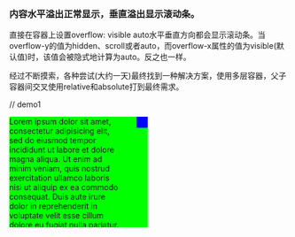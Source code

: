 ### 内容水平溢出正常显示，垂直溢出显示滚动条。

  直接在容器上设置overflow: visible auto水平垂直方向都会显示滚动条。当overflow-y的值为hidden、scroll或者auto，而overflow-x属性的值为visible(默认值)时，该值会被隐式地计算为auto。反之也一样。

  经过不断摸索，各种尝试(大约一天)最终找到一种解决方案，使用多层容器，父子容器间交叉使用relative和absolute打到最终需求。

  <template>
  <div class="fill vcontainer wxmpdetail">
    <div class="wxmpdetail-top"></div>
    <div class="fill hcontainer flex-between wxmpdetail-content">
      <!-- 左侧 -->
      <section class="wxmpdc-left">left</section>
      <!-- 中间 -->
      <section class="vcontainer wxmpdc-main" :style="pageStyle" ref="wxmpdcMainRef">
        <div class="wxmpdcmc-statusbar">
          <img src="@/assets/img/icons/statusbar.png" class="wxmpdcmc-statusbar-img" />
          <div>顶部导航栏</div>
        </div>
        <draggable
          :list="detailConfData.compList"
          :group="{ name: 'wxmpcomp', pull: false, put: true }"
          :sort="true"
          :style="pageStyle"
          itemKey="index"
          animation="300"
          class="fill vcontainer wxmpdcmc-comp-container"
          :class="{'wxmpdcmc-tabbar-placeholder': isShowTabbar}"
          filter=".wxmpdcmc-comp-del"
          @choose="draggableChoose"
          @change="draggableChange">
          <template #item="{ element, index }">
            <div
              :class="[
                'hcontainer vcenter wxmpdcmc-comp',
                { 'wxmpdcmc-comp-sel': index === curCompIndex }
              ]">
              <!-- 包裹一层div，让其能自动添加key，否则的话会报cannot read properties of null (reading 'element')  -->
              <component :is="wxmpComps[element.component]" :conf="element.conf" />
              <el-icon class="wxmpdcmc-comp-del" :title="element.text" @click.stop="compDel(index)">
                <Delete />
              </el-icon>
            </div>
          </template>
        </draggable>
        <div class="hcontainer vcenter wxmpdcmc-comp wxmpdcmc-tabbar" @click="curCompIndex = -1">
          底部导航栏
        </div>
      </section>
      <!-- 右侧 -->
      <section class="wxmpdc-conf">right</section>
    </div>
  </div>
</template>

<script setup lang="ts" name="WxmpDetail">
  import draggable from 'vuedraggable'
  import html2canvas from 'html2canvas'

  // is属性使用组件名称必须先对其进行注册，使用组件本身则不需要
  // 遍历wxmp/comps非navbar非tabbar子目录下所有.vue组件，将组件名称和组件放到wxmpComps对象中
  const wxmpComps: any = {}
  const modules = import.meta.glob([
    '@/components/wxmp/comps/**/*.vue',
    '!@/components/wxmp/comps/navbar/*',
    '!@/components/wxmp/comps/tabbar/*'
  ])
  for (const path in modules) {
    const compName: string = path.substring(path.lastIndexOf('/') + 1).replace('.vue', '')
    // @ts-ignore
    wxmpComps[compName] = defineAsyncComponent(modules[path])
  }

  const isShowTabbar = ref(false) // 是否显示底部导航栏
  //
  const curCompIndex = ref(-1) // 当前选择组件索引，-1为未选中任何组件，右侧会显示当前页面设置数据
  // 组件选择
  const draggableChoose = (e: any) => {
    if (curCompIndex.value == e.oldIndex) {
      // 取消选择
      curCompIndex.value = -1
    } else {
      curCompIndex.value = e.oldIndex
    }
  }
  // 组件拖拽新增/删除/排序移动更改
  const draggableChange = (e: any) => {
    if (e.added) {
      curCompIndex.value = e.added.newIndex
      // 新增组件新对象需要独立，不然多个相同组件配置数据会混乱
      detailConfData.compList[curCompIndex.value] = cloneDeep(e.added.element)
    } else if (e.removed) {
      curCompIndex.value = 0
    } else if (e.moved) {
      curCompIndex.value = e.moved.newIndex
    }
  }
  // 删除compIndex索引对应的组件
  const compDel = (compIndex: number) => {
    detailConfData.compList.splice(compIndex, 1)
    if (compIndex <= curCompIndex.value) {
      curCompIndex.value = curCompIndex.value - 1
    }
  }

  // 页面配置数据计算属性渲染页面背景
  const pageStyle = computed(() => {
    const style: any = {}
    if (detailConfData.globalConf) {
      // 全局配置
      if (detailConfData.globalConf.backImage) {
        if (detailConfData.globalConf.backImage.bgColor) {
          style.backgroundColor = detailConfData.globalConf.backImage.bgColor
        }
        if (
          detailConfData.globalConf.backImage.bgImgData &&
          detailConfData.globalConf.backImage.bgImgData.imgUrl
        ) {
          style.backgroundImage = `url(${detailConfData.globalConf.backImage.bgImgData.imgUrl})`
          style.backgroundRepeat = 'no-repeat'
          style.backgroundSize = 'cover'
        }
      }
    }
    if (detailConfData.pageConf) {
      // 页面配置
      if (detailConfData.pageConf.bgColor) {
        style.backgroundColor = detailConfData.pageConf.bgColor
      }
      if (detailConfData.pageConf.bgImgData && detailConfData.pageConf.bgImgData.imgUrl) {
        style.backgroundImage = `url(${detailConfData.pageConf.bgImgData.imgUrl})`
        style.backgroundRepeat = 'no-repeat'
        style.backgroundSize = 'cover'
      }
    }
    return style
  })

  // 保存前生成截图
  const wxmpdcMainRef = ref()
  // 保存草稿响应事件
  const saveClick = throttle(() => {
    let y = 0
    try {
      // 去掉超出父元素部分
      y =
        wxmpdcMainRef.value.parentElement.getBoundingClientRect().top -
        wxmpdcMainRef.value.getBoundingClientRect().top
    } catch (error) {
      console.log('error:', error)
    }
    html2canvas(wxmpdcMainRef.value, {
      backgroundColor: null, // 画出来的图片有白色的边框,不要可设置背景为透明色(null)
      useCORS: true, // 支持图片跨域
      removeContainer: true,
      scale: 1, // 设置放大的倍数
      x: 0,
      y: y,
      scrollX: 0,
      scrollY: 0
      // ignoreElements: function(element: any) { // 忽略元素或者直接在需要忽略的元素上添加data-html2canvas-ignore属性
      //   return element.classList.contains('wxmpdcmc-comp-del')
      // }
    })
      .then((canvas) => {
        const canvasDataUrl = canvas.toDataURL('image/png')
        // canvas转换为file
        const arr = canvasDataUrl.split(',')
        const binary = atob(arr[1])
        const mime = arr[0].match(/:(.*?);/)![1]
        const array = []
        for (let i = 0; i < binary.length; i++) {
          array.push(binary.charCodeAt(i))
        }
        const file = new File(
          [new Blob([new Uint8Array(array)], { type: mime })],
          `${detailConfData.pageName}-${new Date().getTime()}.png`,
          { type: mime }
        )
        uploadImgAndSavePage(file)
      })
      .catch(() => {
        pageSave()
      })
  }, 2000)
  const uploadImgAndSavePage = async (file: File) => {
    const { code, data } = await $api.fileObjectUploadObject(file).catch((err: AxiosError) => err)
    if (code === 200 && data && data.objectName) {
      detailConfData.thumbnail = data.objectName
      detailConfData.thumbnailUrl = data.previewUrl
    }
    pageSave()
  }
  // 页面配置保存
  const pageSave = async () => {
    // 目前只会修改组件配置和页面配置数据及保存前的截图，其他数据不会修改使用原数据
    const reqData = {
      ...pageDetailData,
      thumbnail: detailConfData.thumbnail,
      thumbnailUrl: detailConfData.thumbnailUrl,
      config: JSON.stringify(detailConfData.compList),
      pageConfig: JSON.stringify(detailConfData.pageConf),
      customErrMsg: '保存失败'
    }
    const { code, message } = await $api.pageSavePageConfig(reqData)
      .catch((err: AxiosError) => err)
    if (code === 200) {
      ElMessage.success(message || '保存成功')
    }
  }

  // 设计页面数据详情
  let pageDetailData = reactive<any>({})
  // 详情配置数据
  const detailConfData = reactive({
    tenantProgrammeName: '', // 设计页面对应租户名称和方案名称
    pageName: '', // 设计页面名称(给页面取的别名，非当前页面标题)
    thumbnail: '', // 缩略图
    thumbnailUrl: '', // 缩略图地址
    compList: [] as any[], // 组件配置数据
    globalConf: cloneDeep(defaultGlobalConf), // 全局配置
    pageConf: {} as any // 当前页面配置
  })
  // 设计页面查询
  const getProgrammePageDetail = async () => {
    // 清空重置数据
    detailConfData.tenantProgrammeName = ''
    detailConfData.pageName = ''
    detailConfData.thumbnail = ''
    detailConfData.thumbnailUrl = ''
    detailConfData.compList = []
    detailConfData.globalConf = cloneDeep(defaultGlobalConf)
    detailConfData.pageConf = {}
    pageDetailData = {}
    if (!programmeId) {
      ElMessage.warning('未获取到该设计方案id')
      return
    }
    const reqData = {
      id: userStore.pageId,
      customErrMsg: '查询页面设计详情失败!'
    }
    const { code, data } = await $api.pageDetailId(reqData).catch((err: AxiosError) => err)
    if (code === 200) {
      if (data) {
        pageDetailData = data

        if (data.tenantName) {
          detailConfData.tenantProgrammeName = data.tenantName
        }
        if (data.programmeName) {
          if (detailConfData.tenantProgrammeName) {
            detailConfData.tenantProgrammeName += ' -> ' + data.programmeName
          } else {
            detailConfData.tenantProgrammeName = data.tenantName
          }
        }
        if (detailConfData.tenantProgrammeName) {
          detailConfData.tenantProgrammeName += ' -> '
        }
        detailConfData.pageName = data.pageName
        detailConfData.thumbnail = data.thumbnail
        detailConfData.thumbnailUrl = data.thumbnailUrl
        if (data.config) {
          // 页面组件配置(json数组)
          const compConfList = JSON.parse(data.config)
          if (Array.isArray(compConfList)) {
            detailConfData.compList = compConfList
          }
        }
        if (data.pageConfig) {
          // pageConfig当前页面配置(json字符串)
          const pageConfObj = JSON.parse(data.pageConfig)
          detailConfData.pageConf = pageConfObj
        }
        if (data.bcProgrammeConfigVO) {
          // 全局配置(对象)
          if (data.bcProgrammeConfigVO.topBar) {
            // 顶部导航栏
            detailConfData.globalConf.topBar = merge(
              {},
              defaultNavbarConf,
              JSON.parse(data.bcProgrammeConfigVO.topBar)
            )
          } else {
            detailConfData.globalConf.topBar = cloneDeep(defaultNavbarConf)
          }

          if (data.bcProgrammeConfigVO.bottomBar) {
            // 底部导航栏
            detailConfData.globalConf.bottomBar = merge(
              {},
              defaultNavbarConf,
              JSON.parse(data.bcProgrammeConfigVO.bottomBar)
            )
          } else {
            detailConfData.globalConf.bottomBar = cloneDeep(defaultTabbarConf)
          }

          if (data.bcProgrammeConfigVO.backImage) {
            // 背景
            detailConfData.globalConf.backImage = merge(
              {},
              defaultNavbarConf,
              JSON.parse(data.bcProgrammeConfigVO.backImage)
            )
          } else {
            detailConfData.globalConf.backImage = cloneDeep(defaultGlobalBgConf)
          }
        }
      } else {
        ElMessage.error('设计页面返回内容为空！')
      }
    }
  }
  watch(
    () => route.query.id,
    (newVal) => {
      if (newVal) {
        userStore.setPageId(newVal)
        getProgrammePageDetail()
      }
    },
    { immediate: true }
  )
</script>

<style lang="scss" scoped>
  .wxmpdetail {
    height: 100%;
    width: 100%;
    .wxmpdetail-top {
      height: 80px;
      min-height: 80px;
      font-size: 14px;
      color: #4a5071;
      background-color: #ffffff;
      width: 100%;
      padding: 0 30px;
    }
    .wxmpdetail-content {
      margin: 15px;
      overflow: hidden;
      .wxmpdc-left {
        width: 304px;
        border-radius: 6px;
        background-color: #ffffff;
        overflow-y: auto;
        &::-webkit-scrollbar {
          display: none;
        }
      }
      .wxmpdc-main {
        position: relative;
        width: 416px; /*no*/
        height: calc(100% - 20px);
        margin: 10px 0;
        // html2canvas插件生成图片不支持box-shadow，生成图片有些地方会出现一些多余色值
        // box-shadow: 0px 0px 10px 0px #e5ebf7;
        border-radius: 30px;
        border: 2px solid #e6ebf0; /*no*/
        background-color: #ffffff;
        .wxmpdcmc-statusbar {
          position: sticky;
          top: 0;
          height: 57px; /*no*/
          width: 100%;
          margin-top: 7px; /*no*/
          z-index: 1;
          background-color: #ffffff;
          border-top-left-radius: 30px;
          border-top-right-radius: 30px;
          .wxmpdcmc-statusbar-img {
            height: 22px; /*no*/
            width: 100%;
            border-top-left-radius: 30px;
            border-top-right-radius: 30px;
          }
        }
        .wxmpdcmc-comp-container {
          position: absolute;
          top: 74px; /*no*/
          width: 460px; /*no*/
          height: calc(100% - 84px); /*no*/
          margin-left: 10px; /*no*/
          overflow-y: auto;
          background: none !important; // 防止被全局设置背景色背景图片覆盖
          &::-webkit-scrollbar {
            display: none;
          }
        }
        .wxmpdcmc-comp {
          position: relative;
          cursor: pointer;
          width: 392px; /*no*/
          .wxmpdcmc-comp-del {
            position: absolute;
            right: -50px;
            color: #2472ff;
            font-size: 20px;
            cursor: pointer;
            opacity: 0;
          }
        }
        .wxmpdcmc-comp-sel {
          border: 2px solid #3987f9; /*no*/
        }
        .wxmpdcmc-comp:hover,
        .wxmpdcmc-comp-sel {
          .wxmpdcmc-comp-del {
            opacity: 1;
          }
        }
        .wxmpdcmc-tabbar-placeholder {
          padding-bottom: 64px; /*no*/
        }
        .wxmpdcmc-tabbar {
          position: absolute;
          bottom: 0;
          width: 100%;
          cursor: initial;
          .wxmpdcmc-comp-del {
            right: -40px;
          }
        }
      }
      .wxmpdc-conf {
        width: 430px; /*no*/
        padding: 20px;
        margin-bottom: 20px;
        border-radius: 6px;
        background-color: #ffffff;
        overflow-y: auto;
        ::-webkit-scrollbar {
          display: none;
        }
      }
    }
  }
</style>

<style lang="scss">
  .wxmpdetail {
    ::-webkit-scrollbar {
      width: 3px;
    }
    ::-webkit-scrollbar-thumb {
      background-color: #d1dcf1;
    }
  }
</style>

// demo1
<!DOCTYPE html>
<html>
  <head>
  <style>
    .outer {
      position: relative;
      width: 216px;
      height: 200px;
      background-color: #ff0000;
      .inner {
        background-color: #00ff00;
        position: absolute;
        height:100%;
        width: 250px;
        overflow-y:auto;
        /* &::-webkit-scrollbar {
          display: none;
        } */
        .parent {
          position: relative;
          width:200px;
          .child {
            position: absolute;
            top: 0;
            right: -50px;
            width: 20px;
            height: 20px;
            background-color: #0000ff;
          }
        }
      }
    }
    /** flex布局样式 */
    .fill {
      flex: 1;
      min-height: 0;
      min-width: 0;
    }
    .vcontainer {
      display: flex;
      flex-direction: column;
    }
    .hcontainer {
      display: flex;
      flex-direction: row;
    }
    .vcenter {
      align-content: center;
      align-items: center;
    }
    .hcenter {
      justify-content: center;
      justify-items: center;
    }
  </style>
  </head>
  <body>
    <div class="vcontainer outer">
      <div>top</div>
      <div class="fill vcontainer inner">
        <div class="hcontainer vcenter parent">
          <div>Lorem ipsum dolor sit amet, consectetur adipisicing elit, sed do eiusmod
          tempor incididunt ut labore et dolore magna aliqua. Ut enim ad minim
          veniam, quis nostrud exercitation ullamco laboris nisi ut aliquip ex ea
          commodo consequat. Duis aute irure dolor in reprehenderit in voluptate
          velit esse cillum dolore eu fugiat nulla pariatur.</div>
          <div class="child"></div>
        </div>
        <div class="hcontainer vcenter parent">
          <div>aa</div>
          <div class="child"></div>
        </div>
      </div>
      <div>bottom</div>
    </div>
  </body>
</html>
